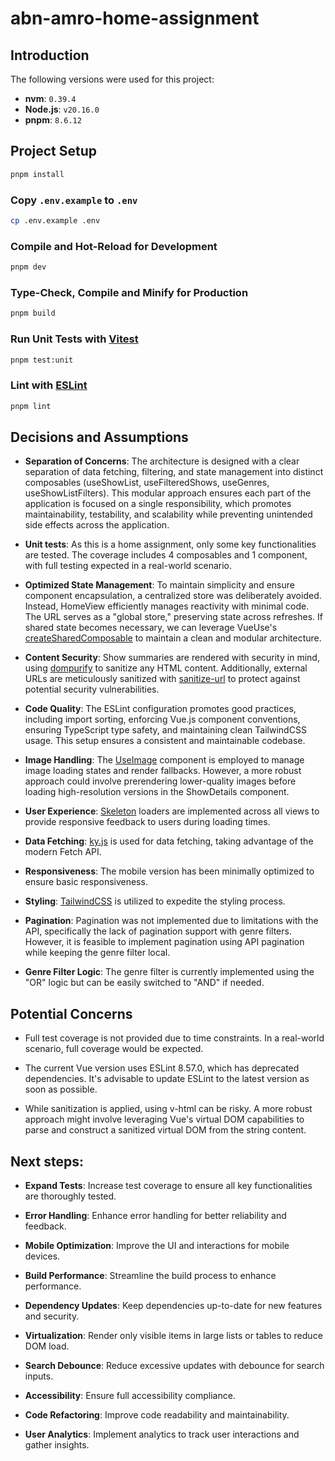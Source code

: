 # abn-amro-home-assignment

## Introduction
The following versions were used for this project:
- **nvm**: `0.39.4`
- **Node.js**: `v20.16.0`
- **pnpm**: `8.6.12`


## Project Setup

```sh
pnpm install
```

### Copy `.env.example` to `.env`

```sh
cp .env.example .env
```
### Compile and Hot-Reload for Development

```sh
pnpm dev
```

### Type-Check, Compile and Minify for Production

```sh
pnpm build
```

### Run Unit Tests with [Vitest](https://vitest.dev/)

```sh
pnpm test:unit
```

### Lint with [ESLint](https://eslint.org/)

```sh
pnpm lint
```

## Decisions and Assumptions

- **Separation of Concerns**: The architecture is designed with a clear separation of data fetching, filtering, and state management into distinct composables (useShowList, useFilteredShows, useGenres, useShowListFilters). This modular approach ensures each part of the application is focused on a single responsibility, which promotes maintainability, testability, and scalability while preventing unintended side effects across the application.
- **Unit tests**: As this is a home assignment, only some key functionalities are tested. The coverage includes 4 composables and 1 component, with full testing expected in a real-world scenario.

- **Optimized State Management**: To maintain simplicity and ensure component encapsulation, a centralized store was deliberately avoided. Instead, HomeView efficiently manages reactivity with minimal code. The URL serves as a "global store," preserving state across refreshes. If shared state becomes necessary, we can leverage VueUse's [createSharedComposable](https://vueuse.org/shared/createSharedComposable/) to maintain a clean and modular architecture.

- **Content Security**:  Show summaries are rendered with security in mind, using [dompurify](https://github.com/cure53/DOMPurify) to sanitize any HTML content. Additionally, external URLs are meticulously sanitized with [sanitize-url](https://github.com/braintree/sanitize-url) to protect against potential security vulnerabilities.

- **Code Quality**: The ESLint configuration promotes good practices, including import sorting, enforcing Vue.js component conventions, ensuring TypeScript type safety, and maintaining clean TailwindCSS usage. This setup ensures a consistent and maintainable codebase.

- **Image Handling**: The [UseImage](https://vueuse.org/core/useImage/#component-usage) component is employed to manage image loading states and render fallbacks. However, a more robust approach could involve prerendering lower-quality images before loading high-resolution versions in the ShowDetails component.

- **User Experience**: [Skeleton](https://www.naiveui.com/en-US/os-theme/components/skeleton) loaders are implemented across all views to provide responsive feedback to users during loading times.

- **Data Fetching**: [ky.js](https://github.com/sindresorhus/ky) is used for data fetching, taking advantage of the modern Fetch API.

- **Responsiveness**: The mobile version has been minimally optimized to ensure basic responsiveness.

- **Styling**: [TailwindCSS](https://tailwindcss.com/) is utilized to expedite the styling process.

- **Pagination**: Pagination was not implemented due to limitations with the API, specifically the lack of pagination support with genre filters. However, it is feasible to implement pagination using API pagination while keeping the genre filter local.

- **Genre Filter Logic**: The genre filter is currently implemented using the "OR" logic but can be easily switched to "AND" if needed.



## Potential Concerns
- Full test coverage is not provided due to time constraints. In a real-world scenario, full coverage would be expected.

- The current Vue version uses ESLint 8.57.0, which has deprecated dependencies. It's advisable to update ESLint to the latest version as soon as possible.

- While sanitization is applied, using v-html can be risky. A more robust approach might involve leveraging Vue's virtual DOM capabilities to parse and construct a sanitized virtual DOM from the string content.

## Next steps:
- **Expand Tests**: Increase test coverage to ensure all key functionalities are thoroughly tested.

- **Error Handling**: Enhance error handling for better reliability and feedback.

- **Mobile Optimization**: Improve the UI and interactions for mobile devices.

- **Build Performance**: Streamline the build process to enhance performance.

- **Dependency Updates**: Keep dependencies up-to-date for new features and security.

- **Virtualization**: Render only visible items in large lists or tables to reduce DOM load.

- **Search Debounce**: Reduce excessive updates with debounce for search inputs.

- **Accessibility**: Ensure full accessibility compliance.

- **Code Refactoring**: Improve code readability and maintainability.

- **User Analytics**: Implement analytics to track user interactions and gather insights.